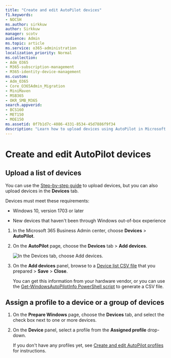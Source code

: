 ```yaml
---
title: "Create and edit AutoPilot devices"
f1.keywords:
- NOCSH
ms.author: sirkkuw
author: Sirkkuw
manager: scotv
audience: Admin
ms.topic: article
ms.service: o365-administration
localization_priority: Normal
ms.collection: 
- Adm_O365
- M365-subscription-management 
- M365-identity-device-management
ms.custom:
- Adm_O365
- Core_O365Admin_Migration
- MiniMaven
- MSB365
- OKR_SMB_M365
search.appverid:
- BCS160
- MET150
- MOE150
ms.assetid: 0f7b1d7c-4086-4331-8534-45d7886f9f34
description: "Learn how to upload devices using AutoPilot in Microsoft 365 Business. You can assign a profile to a device or a group of devices."
---
```


# Create and edit AutoPilot devices

## Upload a list of devices

You can use the [Step-by-step guide](add-autopilot-devices-and-profile.md) to upload devices, but you can also upload devices in the **Devices** tab. 
  
Devices must meet these requirements:
  
- Windows 10, version 1703 or later
    
- New devices that haven't been through Windows out-of-box experience

1. In the Microsoft 365 Business Admin center, choose **Devices** \> **AutoPilot**.
  
2. On the **AutoPilot** page, choose the **Devices** tab \> **Add devices**.
    
    ![In the Devices tab, choose Add devices.](media/6ba81e22-c873-40ad-8a72-ce64d15ea6ba.png)
  
3. On the **Add devices** panel, browse to a [Device list CSV file](https://support.office.com/article/932e3676-2491-49f0-9177-d893d2f5276e) that you prepared \> **Save** \> **Close**.
    
    You can get this information from your hardware vendor, or you can use the [Get-WindowsAutoPilotInfo PowerShell script](https://www.powershellgallery.com/packages/Get-WindowsAutoPilotInfo) to generate a CSV file. 
    
## Assign a profile to a device or a group of devices

1. On the **Prepare Windows** page, choose the **Devices** tab, and select the check box next to one or more devices. 
    
2. On the **Device** panel, select a profile from the **Assigned profile** drop-down. 
    
    If you don't have any profiles yet, see [Create and edit AutoPilot profiles](create-and-edit-autopilot-profiles.md) for instructions. 
    
